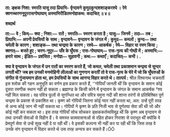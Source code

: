 **ता: ङ्क्षक निशा: स्मरति यासु तदा प्रियाभि-** **र्वृन्दावने कुमुदकुन्दशशाङ्करश्ये ।** **रेमे क्वणच्चरणनूपुररासगोष्ठ्याम्** **अस्माभिरीडितमनोज्ञकथ: कदाचित् ॥ ४॥** 

**शब्दार्थ** 

**ता:—** **वे** **; किम्—** **क्या** **; निशा:—** **रातें** **; स्मरति—** **स्मरण करता है** **; यासु—** **जिनमें** **; तदा—** **तब** **; प्रियाभि:—** **अपनी प्रेयसियों के** **साथ** **; वृन्दावने—** **वृन्दावन के जंगल में** **; कुमुद—** **कमलों** **; कुन्द—** **तथा चमेली के कारण** **; शशाङ्क—** **तथा चन्द्रमा के कारण** **;** **रश्ये—** **आकर्षक** **; रेमे—** **विहार या रमण किया** **; क्वणत्—** **बजते हुए** **; चरण-नूपुर—** **पाँव के घुँघरू** **; रास-गोष्ठ्याम्—** **रास-नृत्य** **की गोष्ठी में** **; अस्माभि:—** **हमारे साथ** **; ईडित—** **प्रशंसित** **; मनोज्ञ—** **सुहावनी** **; कथ:—** **कथाएँ** **; कदाचित्—** **कभी।** **.** 

**क्या वे वृन्दावन के जंगल में उन रातों का स्मरण करते हैं, जो कमल, चमेली तथा** **प्रकाशमान चन्द्रमा से सुन्दर लगती थीं? जब हम उनकी मनमोहिनी लीलाओं का गुणगान करतीं** **तो वे रास-नृत्य के घेरे में जो कि घुँघरुओं के संगीत से गुंजायमान होता था, हम प्रेयसियों के** **साथ आनन्द विहार करते थे।** **तात्पर्य :** श्रील विश्वनाथ चक्रवर्ती इस श्लोक की गहन अनुभूति का वर्णन इस प्रकार करते हैं, ''गोपियाँ जानती थीं कि वृन्दावन के समान कोई दूसरा रमणीक स्थान नहीं हो सकता। ब्रह्माण्ड के किसी कोने में वृन्दावन के जंगल के समान आकर्षक ²श्य नहीं मिल सकता। वह पवित्र फूलों से सुगन्धित था और पवित्र यमुना नदी की शान्त तरंगों से प्रतिबिश्बित पूर्ण चन्द्रमा के प्रकाश से प्रकाशित था। कृष्ण को गोपियों जितना कोई प्यार नहीं करता था, अत: उन्हें पूरी तरह से अन्य कोई जान भी नहीं सकता था। गोपियों ने कृष्ण के प्रति निजी भाव से पूर्णतया सेवा की थी जो और कोई नहीं कर सकता था। इस तरह गोपियाँ सोच सोचकर ङ्क्षककर्तव्यविमूढ़ थीं कि कृष्ण अब वृन्दावन से तथा उनकी सेवाओं से विहीन हैं। वे समस्त कामवासनाओं से रहित होकर निराशा से पराभूत थीं क्योंकि वे प्रेमपूर्ण सेवा से उन्हें सुख नहीं दे पा रही थीं। वे इसकी कल्पना भी नहीं कर पा रही थीं कि जिस तरह वे उनके संग वृन्दावन में विहार करते थे उस तरह अन्यत्र कर सकते हैं।ÓÓ  